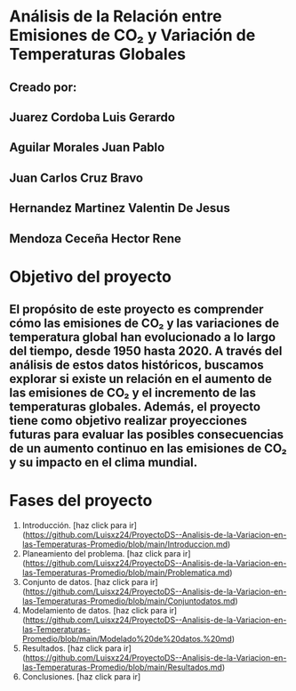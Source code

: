 # Análisis de la Relación entre Emisiones de CO₂ y Variación de Temperaturas Globales

## Creado por: 
## Juarez Cordoba Luis Gerardo
## Aguilar Morales Juan Pablo
## Juan Carlos Cruz Bravo
## Hernandez Martinez Valentin De Jesus
## Mendoza Ceceña Hector Rene

# Objetivo del proyecto
## El propósito de este proyecto es comprender cómo las emisiones de CO₂ y las variaciones de temperatura global han evolucionado a lo largo del tiempo, desde 1950 hasta 2020. A través del análisis de estos datos históricos, buscamos explorar si existe un relación en el aumento de las emisiones de CO₂ y el incremento de las temperaturas globales. Además, el proyecto tiene como objetivo realizar proyecciones futuras para evaluar las posibles consecuencias de un aumento continuo en las emisiones de CO₂ y su impacto en el clima mundial.

# Fases del proyecto 
1. Introducción. [haz click para ir] 
(https://github.com/Luisxz24/ProyectoDS--Analisis-de-la-Variacion-en-las-Temperaturas-Promedio/blob/main/Introduccion.md) 
2. Planeamiento del problema. [haz click para ir] 
(https://github.com/Luisxz24/ProyectoDS--Analisis-de-la-Variacion-en-las-Temperaturas-Promedio/blob/main/Problematica.md)
3. Conjunto de datos. [haz click para ir] 
(https://github.com/Luisxz24/ProyectoDS--Analisis-de-la-Variacion-en-las-Temperaturas-Promedio/blob/main/Conjuntodatos.md)
4. Modelamiento de datos. [haz click para ir] 
(https://github.com/Luisxz24/ProyectoDS--Analisis-de-la-Variacion-en-las-Temperaturas-Promedio/blob/main/Modelado%20de%20datos.%20md)
5. Resultados. [haz click para ir] 
(https://github.com/Luisxz24/ProyectoDS--Analisis-de-la-Variacion-en-las-Temperaturas-Promedio/blob/main/Resultados.md)
6. Conclusiones. [haz click para ir] 

